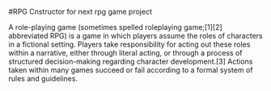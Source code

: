 
<!--Heading-->
#RPG Cnstructor for next rpg game project
<!--Body-->
A role-playing game (sometimes spelled roleplaying game;[1][2] abbreviated RPG) is a game in which players assume the roles of characters in a fictional setting. Players take responsibility for acting out these roles within a narrative, either through literal acting, or through a process of structured decision-making regarding character development.[3] Actions taken within many games succeed or fail according to a formal system of rules and guidelines.

